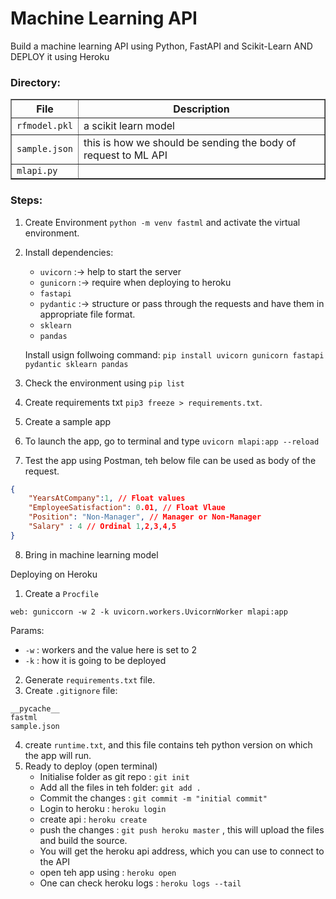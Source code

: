 # **Machine Learning API**

Build a machine learning API using Python, FastAPI and Scikit-Learn AND DEPLOY it using Heroku

### **Directory**:

<table border=1>
    <tr>
        <th><b>File</b></th>
        <th><b>Description</b></th>
    </tr>
    <tr>
        <td><code>rfmodel.pkl</code></td>
        <td> a scikit learn model</td>
    </tr>
    <tr>
        <td><code>sample.json</code></td>
        <td>this is how we should be sending the body of request to ML API</td>
    </tr>
    <tr>
        <td><code>mlapi.py</code></td>
        <td></td>
</table> 


### **Steps**:
1. Create Environment `python -m venv fastml` and activate the virtual environment.
2. Install dependencies:
    - `uvicorn` :-> help to start the server
    - `gunicorn` :-> require when deploying to heroku
    - `fastapi`
    - `pydantic` :-> structure or pass through the requests and have them in appropriate file format.
    - `sklearn`
    - `pandas`

    Install usign follwoing command: `pip install uvicorn gunicorn fastapi pydantic sklearn pandas`
3. Check the environment using `pip list`
4. Create requirements txt `pip3 freeze > requirements.txt`.
5. Create a sample app
6. To launch the app, go to terminal and type `uvicorn mlapi:app --reload`
7. Test the app using Postman, teh below file can be used as body of the request.
```json
{
    "YearsAtCompany":1, // Float values
    "EmployeeSatisfaction": 0.01, // Float Vlaue
    "Position": "Non-Manager", // Manager or Non-Manager
    "Salary" : 4 // Ordinal 1,2,3,4,5
}
```
8. Bring in machine learning model

Deploying on Heroku
1. Create a `Procfile`
```
web: guniccorn -w 2 -k uvicorn.workers.UvicornWorker mlapi:app
```
Params:
- `-w` : workers and the value here is set to 2
- `-k` : how it is going to be deployed
2. Generate `requirements.txt` file.
3. Create `.gitignore` file:
```
__pycache__
fastml
sample.json
```
4. create `runtime.txt`, and this file contains teh python version on which the app will run.
5. Ready to deploy (open terminal)
    - Initialise folder as git repo : `git init`
    - Add all the files in teh folder: `git add .`
    - Commit the changes : `git commit -m "initial commit"`
    - Login to heroku : `heroku login`
    - create api : `heroku create`
    - push the changes : `git push heroku master` , this will upload the files and build the source.
    - You will get the heroku api address, which you can use to connect to the API
    - open teh app using : `heroku open`
    - One can check heroku logs : `heroku logs --tail`



